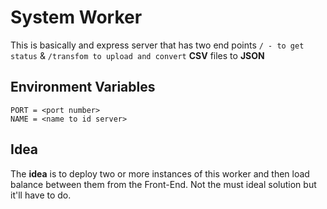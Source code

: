 # System Worker

This is basically and express server that has two end points `/ - to get status` & `/transfom to upload and convert` **CSV** files to **JSON**

## Environment Variables

```env
PORT = <port number>
NAME = <name to id server>
```

## Idea

The **idea** is to deploy two or more instances of this worker and then load balance between them from the Front-End.
Not the must ideal solution but it'll have to do.

